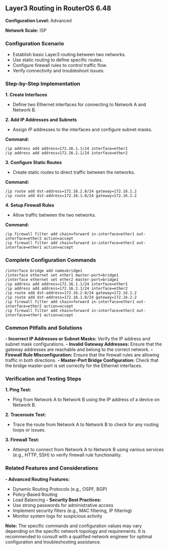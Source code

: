 ## Layer3 Routing in RouterOS 6.48

**Configuration Level:** Advanced

**Network Scale:** ISP

### Configuration Scenario

- Establish basic Layer3 routing between two networks.
- Use static routing to define specific routes.
- Configure firewall rules to control traffic flow.
- Verify connectivity and troubleshoot issues.

### Step-by-Step Implementation

**1. Create Interfaces**

- Define two Ethernet interfaces for connecting to Network A and Network B.

**2. Add IP Addresses and Subnets**

- Assign IP addresses to the interfaces and configure subnet masks.

**Command:**
```
/ip address add address=172.16.1.1/24 interface=ether1
/ip address add address=172.16.2.1/24 interface=ether2
```

**3. Configure Static Routes**

- Create static routes to direct traffic between the networks.

**Command:**
```
/ip route add dst-address=172.16.2.0/24 gateway=172.16.1.2
/ip route add dst-address=172.16.1.0/24 gateway=172.16.2.2
```

**4. Setup Firewall Rules**

- Allow traffic between the two networks.

**Command:**
```
/ip firewall filter add chain=forward in-interface=ether1 out-interface=ether2 action=accept
/ip firewall filter add chain=forward in-interface=ether2 out-interface=ether1 action=accept
```

### Complete Configuration Commands

```
/interface bridge add name=bridge1
/interface ethernet set ether1 master-port=bridge1
/interface ethernet set ether2 master-port=bridge1
/ip address add address=172.16.1.1/24 interface=ether1
/ip address add address=172.16.2.1/24 interface=ether2
/ip route add dst-address=172.16.2.0/24 gateway=172.16.1.2
/ip route add dst-address=172.16.1.0/24 gateway=172.16.2.2
/ip firewall filter add chain=forward in-interface=ether1 out-interface=ether2 action=accept
/ip firewall filter add chain=forward in-interface=ether2 out-interface=ether1 action=accept
```

### Common Pitfalls and Solutions

**- Incorrect IP Addresses or Subnet Masks:** Verify the IP address and subnet mask configurations.
**- Invalid Gateway Addresses:** Ensure that the gateway addresses are reachable and belong to the correct network.
**- Firewall Rule Misconfiguration:** Ensure that the firewall rules are allowing traffic in both directions.
**- Master-Port Bridge Configuration:** Check that the bridge master-port is set correctly for the Ethernet interfaces.

### Verification and Testing Steps

**1. Ping Test:**

- Ping from Network A to Network B using the IP address of a device on Network B.

**2. Traceroute Test:**

- Trace the route from Network A to Network B to check for any routing loops or issues.

**3. Firewall Test:**

- Attempt to connect from Network A to Network B using various services (e.g., HTTP, SSH) to verify firewall rule functionality.

### Related Features and Considerations

**- Advanced Routing Features:**
  - Dynamic Routing Protocols (e.g., OSPF, BGP)
  - Policy-Based Routing
  - Load Balancing
**- Security Best Practices:**
  - Use strong passwords for administrative access
  - Implement security filters (e.g., MAC filtering, IP filtering)
  - Monitor system logs for suspicious activity

**Note:** The specific commands and configuration values may vary depending on the specific network topology and requirements. It is recommended to consult with a qualified network engineer for optimal configuration and troubleshooting assistance.